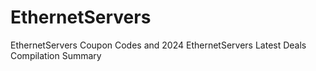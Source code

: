 # EthernetServers
EthernetServers Coupon Codes and 2024 EthernetServers Latest Deals Compilation Summary
